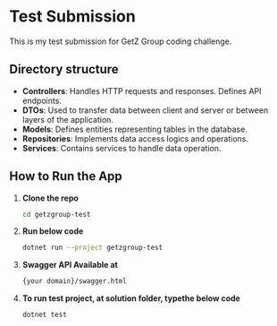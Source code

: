 # **Test Submission**
This is my test submission for GetZ Group coding challenge.
## Directory structure
- **Controllers**: Handles HTTP requests and responses. Defines API endpoints.
- **DTOs**: Used to transfer data between client and server or between layers of the application.
- **Models**: Defines entities representing tables in the database.
- **Repositories**: Implements data access logics and operations.
- **Services**: Contains services to handle data operation.

## How to Run the App

1. **Clone the repo**  
   ```bash
   cd getzgroup-test
2. **Run below code**  
   ```bash
   dotnet run --project getzgroup-test
3. **Swagger API Available at**  
   ```bash
   {your domain}/swagger.html
4. **To run test project, at solution folder, typethe below code**
   ```bash
   dotnet test

